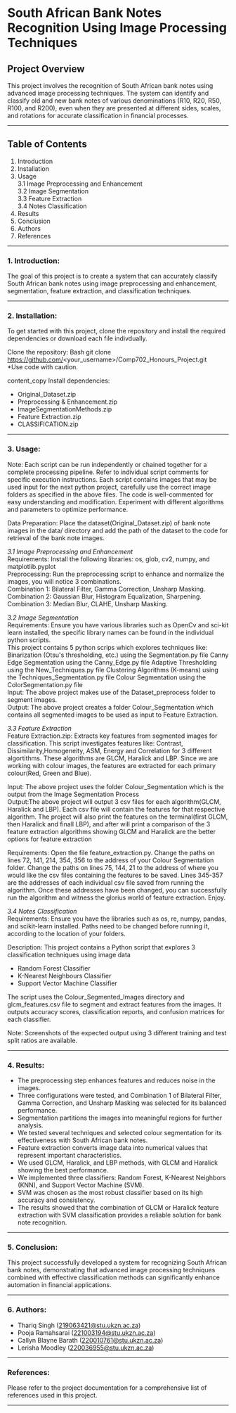 # South African Bank Notes Recognition Using Image Processing Techniques

## Project Overview


This project involves the recognition of South African bank notes using advanced image processing techniques. The system can identify and classify old and new bank notes of various denominations (R10, R20, R50, R100, and R200), even when they are presented at different sides, scales, and rotations for accurate classification in financial processes.

---------------------------------------------------------------------------------------------------------------------------------------------------------------------------------------------
## Table of Contents


1. Introduction
2. Installation
3. Usage  <br>
 3.1 Image Preprocessing and Enhancement <br>
 3.2 Image Segmentation <br>
 3.3 Feature Extraction <br>
 3.4 Notes Classification <br>
5. Results
6. Conclusion
7. Authors
8. References
---------------------------------------------------------------------------------------------------------------------------------------------------------------------------------------------
### **1. Introduction:**

   The goal of this project is to create a system that can accurately classify South African bank notes using image preprocessing and enhancement, segmentation, feature extraction, and classification techniques.
   
---------------------------------------------------------------------------------------------------------------------------------------------------------------------------------------------
### **2. Installation:**
   
   To get started with this project, clone the repository and install the required dependencies or download each file indivdually.<br>
   
   Clone the repository: 
   Bash git clone https://github.com/<your_username>/Comp702_Honours_Project.git <br>
   *Use code with caution. <br>
   
   content_copy Install dependencies: 

   - Original_Dataset.zip
   - Preprocessing & Enhancement.zip
   - ImageSegmentationMethods.zip
   - Feature Extraction.zip
   - CLASSIFICATION.zip
 ------------------------------------------------------------------------------------------------------------------------------------------------------------------------ 
### **3. Usage:**

 Note: Each script can be run independently or chained together for a complete processing pipeline. Refer to individual script comments for specific execution instructions. Each script contains images that may be used input for the next python project, carefully use the correct image folders as specified in the above files.
The code is well-commented for easy understanding and modification. Experiment with different algorithms and parameters to optimize performance.

  Data Preparation: Place the dataset(Original_Dataset.zip) of bank note images in the data/ directory and add the path of the dataset to the code for retrieval of the bank note images.

   _3.1 Image Preprocessing and Enhancement_ <br>
       Requirements: Install the following libraries: os, glob, cv2, numpy, and matplotlib.pyplot <br>
       Preprocessing: Run the preprocessing script to enhance and normalize the images, you will notice 3 combinations. <br>
       Combination 1: Bilateral Filter, Gamma Correction, Unsharp Masking. <br>
       Combination 2: Gaussian Blur, Histogram Equalization, Sharpening. <br>
       Combination 3: Median Blur, CLAHE, Unsharp Masking. <br>

   _3.2 Image Segmentation_ <br>
       Requirements: Ensure you have various libraries such as OpenCv and sci-kit learn installed, the specific library names can be found in the individual python scripts.<br>
       This project contains 5 python scrips which explores techniques like: Binarization (Otsu's thresholding, etc.) using the Segmentation.py file Canny Edge Segmentation using the Canny_Edge.py file Adaptive Thresholding using the New_Techniques.py file Clustering Algorithms (K-means) using the Techniques_Segmentation.py file Colour Segmentation using the ColorSegmentation.py file <br>
       Input: The above project makes use of the Dataset_preprocess folder to segment images. <br>
       Output: The above project creates a folder Colour_Segmentation which contains all segmented images to be used as input to Feature Extraction. <br>
  
   _3.3 Feature Extraction_ <br>
       Feature Extraction.zip: Extracts key features from segmented images for classification. This script investigates features like:
       Contrast, Dissimilarity,Homogeneity, ASM, Energy and Correlation for 3 different algortithms. These algorithms are GLCM, Haralick and LBP. Since we are working with colour images, the features are 
       extracted for each primary colour(Red, Green and Blue).

Input: The above project uses the folder Colour_Segmentation which is the output from the Image Segmentation Process <br>
Output:The above project will output 3 csv files for each algorithm(GLCM, Haralick and LBP). Each csv file will contain the features for that respective algorithm. The project will also print the features on the terminal(first GLCM, then Haralick and finall LBP), and after will print a comparison of the 3 feature extraction algorithms showing GLCM and Haralick are the better options for feature extraction

Requirements: Open the file feature_extraction.py. Change the paths on lines 72, 141, 214, 354, 356 to the address of your Colour Segmentation folder. Change the paths on lines 75, 144, 21 to the address of where you would like the csv files containing the features to be saved. Lines 345-357 are the addresses of each individual csv file saved from running the algorithm. Once these addresses have been changed, you can successfully run the algorithm and witness the glorius world of feature extraction. Enjoy.

   _3.4 Notes Classification_ <br>
Requirements: Ensure you have the libraries such as os, re, numpy, pandas, and scikit-learn installed. Paths need to be changed before running it, according to the location of your folders.<br>

Description: This project contains a Python script that explores 3 classification techniques using image data<br>
 - Random Forest Classifier<br>
 - K-Nearest Neighbours Classifier<br>
 - Support Vector Machine Classifier<br>

The script uses the Colour_Segmented_Images directory and glcm_features.csv file to segment and extract features from the images. It outputs accuracy scores, classification reports, and confusion matrices for each classifier.<br>

Note: Screenshots of the expected output using 3 different training and test split ratios are available.  

----------------------------------------------------------------------------------------------------------------------------------------------------------------------------------------------
### **4. Results:**
  
   - The preprocessing step enhances features and reduces noise in the images. <br>
   - Three configurations were tested, and Combination 1 of Bilateral Filter, Gamma Correction, and Unsharp Masking was selected for its balanced performance. <br>
   - Segmentation partitions the images into meaningful regions for further analysis. <br>
   - We tested several techniques and selected colour segmentation for its effectiveness with South African bank notes. <br>
   - Feature extraction converts image data into numerical values that represent important characteristics. <br>
   - We used GLCM, Haralick, and LBP methods, with GLCM and Haralick showing the best performance. <br>
   - We implemented three classifiers: Random Forest, K-Nearest Neighbors (KNN), and Support Vector Machine (SVM). <br> 
   - SVM was chosen as the most robust classifier based on its high accuracy and consistency. <br>
   - The results showed that the combination of GLCM or Haralick feature extraction with SVM classification provides a reliable solution for bank note recognition. <br>
   
-----------------------------------------------------------------------------------------------------------------------------------------------------------------------------------------------------
### **5. Conclusion:**

   This project successfully developed a system for recognizing South African bank notes, demonstrating that advanced image processing techniques combined with effective classification methods can significantly enhance automation in financial applications.

-----------------------------------------------------------------------------------------------------------------------------------------------------------------------------------------------------------------
### **6. Authors:**

   - Thariq Singh (219063421@stu.ukzn.ac.za) <br>
   - Pooja Ramahsarai (221003194@stu.ukzn.ac.za) <br>
   - Callyn Blayne Barath (220010761@stu.ukzn.ac.za) <br>
   - Lerisha Moodley (220036955@stu.ukzn.ac.za) <br>

---------------------------------------------------------------------------------------------------------------------------------------------------------------------------------------------------------------------
### **References:**

Please refer to the project documentation for a comprehensive list of references used in this project.

---------------------------------------------------------------------------------------------------------------------------------------------------------------------------------------------------------------------
